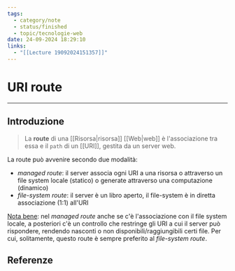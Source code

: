 ```yaml
---
tags:
  - category/note
  - status/finished
  - topic/tecnologie-web
date: 24-09-2024 18:29:10
links:
  - "[[Lecture 19092024151357]]"
---
```

# URI route
---
## Introduzione
> La **route** di una [[Risorsa|risorsa]] [[Web|web]] è l'associazione tra essa e il `path` di un [[URI]], gestita da un server web.

La route può avvenire secondo due modalità:
- _managed route_: il server associa ogni URI a una risorsa o attraverso un file system locale (statico) o generate attraverso una computazione (dinamico)
- _file-system route_: il server è un libro aperto, il file-system è in diretta associazione (1:1) all'URI

<u>Nota bene</u>: nel _managed route_ anche se c'è l'associazione con il file system locale, a posteriori c'è un controllo che restringe gli URI a cui il server può rispondere, rendendo nasconti o non disponibili/raggiungibili certi file. Per cui, solitamente, questo route è sempre preferito al _file-system route_.

## Referenze
